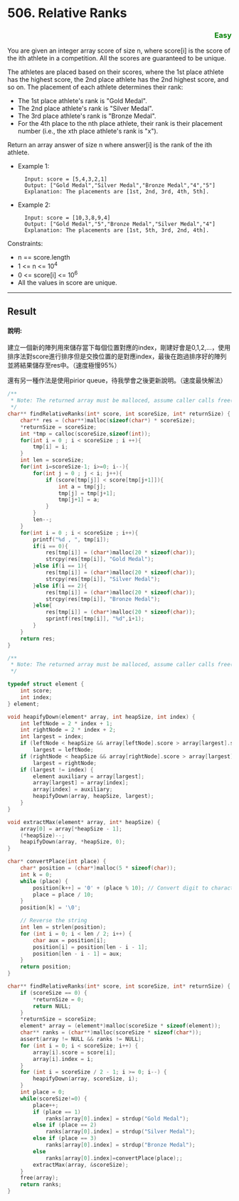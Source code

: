 # 506. Relative Ranks
 
### <div style="color:green ;text-align: right">Easy</div>


You are given an integer array score of size n, where score[i] is the score of the ith athlete in a competition. All the scores are guaranteed to be unique.

The athletes are placed based on their scores, where the 1st place athlete has the highest score, the 2nd place athlete has the 2nd highest score, and so on. The placement of each athlete determines their rank:

* The 1st place athlete's rank is "Gold Medal".
* The 2nd place athlete's rank is "Silver Medal".
* The 3rd place athlete's rank is "Bronze Medal".
* For the 4th place to the nth place athlete, their rank is their placement number (i.e., the xth place athlete's rank is "x").

Return an array answer of size n where answer[i] is the rank of the ith athlete.


* Example 1:

        Input: score = [5,4,3,2,1]
        Output: ["Gold Medal","Silver Medal","Bronze Medal","4","5"]
        Explanation: The placements are [1st, 2nd, 3rd, 4th, 5th].
* Example 2:

        Input: score = [10,3,8,9,4]
        Output: ["Gold Medal","5","Bronze Medal","Silver Medal","4"]
        Explanation: The placements are [1st, 5th, 3rd, 2nd, 4th].


Constraints:


* n == score.length
* 1 <= n <= $10^4$
* 0 <= score[i] <= $10^6$
* All the values in score are unique.


***
## Result
#### 說明:
建立一個新的陣列用來儲存當下每個位置對應的index，剛建好會是0,1,2,...，使用排序法對score進行排序但是交換位置的是對應index，最後在跑過排序好的陣列並將結果儲存至res中。（速度極慢95%）

還有另一種作法是使用pirior queue，待我學會之後更新說明。（速度最快解法）


```c
/**
 * Note: The returned array must be malloced, assume caller calls free().
 */
char** findRelativeRanks(int* score, int scoreSize, int* returnSize) {
    char** res = (char**)malloc(sizeof(char*) * scoreSize);
    *returnSize = scoreSize;
    int *tmp = calloc(scoreSize,sizeof(int));
    for(int i = 0 ; i < scoreSize ; i ++){
        tmp[i] = i;
    }
    int len = scoreSize;
    for(int i=scoreSize-1; i>=0; i--){
        for(int j = 0 ; j < i; j++){
            if (score[tmp[j]] < score[tmp[j+1]]){
                int a = tmp[j];
                tmp[j] = tmp[j+1];
                tmp[j+1] = a;
            }
        }
        len--;
    }
    for(int i = 0 ; i < scoreSize ; i++){
        printf("%d , ", tmp[i]);
        if(i == 0){
            res[tmp[i]] = (char*)malloc(20 * sizeof(char));
            strcpy(res[tmp[i]], "Gold Medal");
        }else if(i == 1){
            res[tmp[i]] = (char*)malloc(20 * sizeof(char));
            strcpy(res[tmp[i]], "Silver Medal");
        }else if(i == 2){
            res[tmp[i]] = (char*)malloc(20 * sizeof(char));
            strcpy(res[tmp[i]], "Bronze Medal");
        }else{
            res[tmp[i]] = (char*)malloc(20 * sizeof(char));
            sprintf(res[tmp[i]], "%d",i+1);
        }
    }
    return res;
}
```

```c 
/**
 * Note: The returned array must be malloced, assume caller calls free().
 */

typedef struct element {
    int score;
    int index;
} element;

void heapifyDown(element* array, int heapSize, int index) {
    int leftNode = 2 * index + 1;
    int rightNode = 2 * index + 2;
    int largest = index;
    if (leftNode < heapSize && array[leftNode].score > array[largest].score)
        largest = leftNode;
    if (rightNode < heapSize && array[rightNode].score > array[largest].score)
        largest = rightNode;
    if (largest != index) {
        element auxiliary = array[largest];
        array[largest] = array[index];
        array[index] = auxiliary;
        heapifyDown(array, heapSize, largest);
    }
}

void extractMax(element* array, int* heapSize) {
    array[0] = array[*heapSize - 1];
    (*heapSize)--;
    heapifyDown(array, *heapSize, 0);
}

char* convertPlace(int place) {
    char* position = (char*)malloc(5 * sizeof(char));
    int k = 0;
    while (place) {
        position[k++] = '0' + (place % 10); // Convert digit to character
        place = place / 10;
    }
    position[k] = '\0';

    // Reverse the string
    int len = strlen(position);
    for (int i = 0; i < len / 2; i++) {
        char aux = position[i];
        position[i] = position[len - i - 1];
        position[len - i - 1] = aux;
    }
    return position;
}

char** findRelativeRanks(int* score, int scoreSize, int* returnSize) {
    if (scoreSize == 0) {
        *returnSize = 0;
        return NULL;
    }
    *returnSize = scoreSize;
    element* array = (element*)malloc(scoreSize * sizeof(element));
    char** ranks = (char**)malloc(scoreSize * sizeof(char*));
    assert(array != NULL && ranks != NULL);
    for (int i = 0; i < scoreSize; i++) {
        array[i].score = score[i];
        array[i].index = i;
    }
    for (int i = scoreSize / 2 - 1; i >= 0; i--) {
        heapifyDown(array, scoreSize, i);
    }
    int place = 0;
    while(scoreSize!=0) {
        place++;
        if (place == 1)
            ranks[array[0].index] = strdup("Gold Medal");
        else if (place == 2)
            ranks[array[0].index] = strdup("Silver Medal");
        else if (place == 3)
            ranks[array[0].index] = strdup("Bronze Medal");
        else
            ranks[array[0].index]=convertPlace(place);;
        extractMax(array, &scoreSize);
    }
    free(array);
    return ranks;
}
```